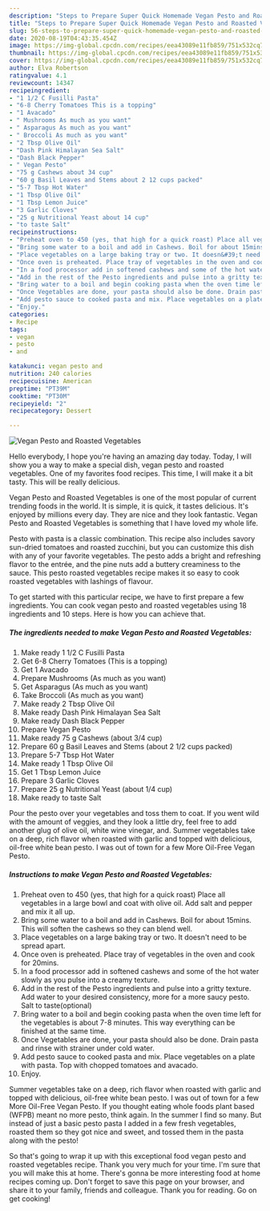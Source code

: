 ```yaml
---
description: "Steps to Prepare Super Quick Homemade Vegan Pesto and Roasted Vegetables"
title: "Steps to Prepare Super Quick Homemade Vegan Pesto and Roasted Vegetables"
slug: 56-steps-to-prepare-super-quick-homemade-vegan-pesto-and-roasted-vegetables
date: 2020-08-19T04:43:35.454Z
image: https://img-global.cpcdn.com/recipes/eea43089e11fb859/751x532cq70/vegan-pesto-and-roasted-vegetables-recipe-main-photo.jpg
thumbnail: https://img-global.cpcdn.com/recipes/eea43089e11fb859/751x532cq70/vegan-pesto-and-roasted-vegetables-recipe-main-photo.jpg
cover: https://img-global.cpcdn.com/recipes/eea43089e11fb859/751x532cq70/vegan-pesto-and-roasted-vegetables-recipe-main-photo.jpg
author: Elva Robertson
ratingvalue: 4.1
reviewcount: 14347
recipeingredient:
- "1 1/2 C Fusilli Pasta"
- "6-8 Cherry Tomatoes This is a topping"
- "1 Avacado"
- " Mushrooms As much as you want"
- " Asparagus As much as you want"
- " Broccoli As much as you want"
- "2 Tbsp Olive Oil"
- "Dash Pink Himalayan Sea Salt"
- "Dash Black Pepper"
- " Vegan Pesto"
- "75 g Cashews about 34 cup"
- "60 g Basil Leaves and Stems about 2 12 cups packed"
- "5-7 Tbsp Hot Water"
- "1 Tbsp Olive Oil"
- "1 Tbsp Lemon Juice"
- "3 Garlic Cloves"
- "25 g Nutritional Yeast about 14 cup"
- "to taste Salt"
recipeinstructions:
- "Preheat oven to 450 (yes, that high for a quick roast) Place all vegetables in a large bowl and coat with olive oil. Add salt and pepper and mix it all up."
- "Bring some water to a boil and add in Cashews. Boil for about 15mins. This will soften the cashews so they can blend well."
- "Place vegetables on a large baking tray or two. It doesn&#39;t need to be spread apart."
- "Once oven is preheated. Place tray of vegetables in the oven and cook for 20mins."
- "In a food processor add in softened cashews and some of the hot water slowly as you pulse into a creamy texture."
- "Add in the rest of the Pesto ingredients and pulse into a gritty texture. Add water to your desired consistency, more for a more saucy pesto. Salt to taste(optional)"
- "Bring water to a boil and begin cooking pasta when the oven time left for the vegetables is about 7-8 minutes. This way everything can be finished at the same time."
- "Once Vegetables are done, your pasta should also be done. Drain pasta and rinse with strainer under cold water."
- "Add pesto sauce to cooked pasta and mix. Place vegetables on a plate with pasta. Top with chopped tomatoes and avacado."
- "Enjoy."
categories:
- Recipe
tags:
- vegan
- pesto
- and

katakunci: vegan pesto and 
nutrition: 240 calories
recipecuisine: American
preptime: "PT39M"
cooktime: "PT30M"
recipeyield: "2"
recipecategory: Dessert

---
```



![Vegan Pesto and Roasted Vegetables](https://img-global.cpcdn.com/recipes/eea43089e11fb859/751x532cq70/vegan-pesto-and-roasted-vegetables-recipe-main-photo.jpg)

Hello everybody, I hope you're having an amazing day today. Today, I will show you a way to make a special dish, vegan pesto and roasted vegetables. One of my favorites food recipes. This time, I will make it a bit tasty. This will be really delicious.

Vegan Pesto and Roasted Vegetables is one of the most popular of current trending foods in the world. It is simple, it is quick, it tastes delicious. It's enjoyed by millions every day. They are nice and they look fantastic. Vegan Pesto and Roasted Vegetables is something that I have loved my whole life.

Pesto with pasta is a classic combination. This recipe also includes savory sun-dried tomatoes and roasted zucchini, but you can customize this dish with any of your favorite vegetables. The pesto adds a bright and refreshing flavor to the entrée, and the pine nuts add a buttery creaminess to the sauce. This pesto roasted vegetables recipe makes it so easy to cook roasted vegetables with lashings of flavour.


To get started with this particular recipe, we have to first prepare a few ingredients. You can cook vegan pesto and roasted vegetables using 18 ingredients and 10 steps. Here is how you can achieve that.

<!--inarticleads1-->

##### The ingredients needed to make Vegan Pesto and Roasted Vegetables:

1. Make ready 1 1/2 C Fusilli Pasta
1. Get 6-8 Cherry Tomatoes (This is a topping)
1. Get 1 Avacado
1. Prepare  Mushrooms (As much as you want)
1. Get  Asparagus (As much as you want)
1. Take  Broccoli (As much as you want)
1. Make ready 2 Tbsp Olive Oil
1. Make ready Dash Pink Himalayan Sea Salt
1. Make ready Dash Black Pepper
1. Prepare  Vegan Pesto
1. Make ready 75 g Cashews (about 3/4 cup)
1. Prepare 60 g Basil Leaves and Stems (about 2 1/2 cups packed)
1. Prepare 5-7 Tbsp Hot Water
1. Make ready 1 Tbsp Olive Oil
1. Get 1 Tbsp Lemon Juice
1. Prepare 3 Garlic Cloves
1. Prepare 25 g Nutritional Yeast (about 1/4 cup)
1. Make ready to taste Salt


Pour the pesto over your vegetables and toss them to coat. If you went wild with the amount of veggies, and they look a little dry, feel free to add another glug of olive oil, white wine vinegar, and. Summer vegetables take on a deep, rich flavor when roasted with garlic and topped with delicious, oil-free white bean pesto. I was out of town for a few More Oil-Free Vegan Pesto. 

<!--inarticleads2-->

##### Instructions to make Vegan Pesto and Roasted Vegetables:

1. Preheat oven to 450 (yes, that high for a quick roast) Place all vegetables in a large bowl and coat with olive oil. Add salt and pepper and mix it all up.
1. Bring some water to a boil and add in Cashews. Boil for about 15mins. This will soften the cashews so they can blend well.
1. Place vegetables on a large baking tray or two. It doesn&#39;t need to be spread apart.
1. Once oven is preheated. Place tray of vegetables in the oven and cook for 20mins.
1. In a food processor add in softened cashews and some of the hot water slowly as you pulse into a creamy texture.
1. Add in the rest of the Pesto ingredients and pulse into a gritty texture. Add water to your desired consistency, more for a more saucy pesto. Salt to taste(optional)
1. Bring water to a boil and begin cooking pasta when the oven time left for the vegetables is about 7-8 minutes. This way everything can be finished at the same time.
1. Once Vegetables are done, your pasta should also be done. Drain pasta and rinse with strainer under cold water.
1. Add pesto sauce to cooked pasta and mix. Place vegetables on a plate with pasta. Top with chopped tomatoes and avacado.
1. Enjoy.


Summer vegetables take on a deep, rich flavor when roasted with garlic and topped with delicious, oil-free white bean pesto. I was out of town for a few More Oil-Free Vegan Pesto. If you thought eating whole foods plant based (WFPB) meant no more pesto, think again. In the summer I find so many. But instead of just a basic pesto pasta I added in a few fresh vegetables, roasted them so they got nice and sweet, and tossed them in the pasta along with the pesto! 

So that's going to wrap it up with this exceptional food vegan pesto and roasted vegetables recipe. Thank you very much for your time. I'm sure that you will make this at home. There's gonna be more interesting food at home recipes coming up. Don't forget to save this page on your browser, and share it to your family, friends and colleague. Thank you for reading. Go on get cooking!
